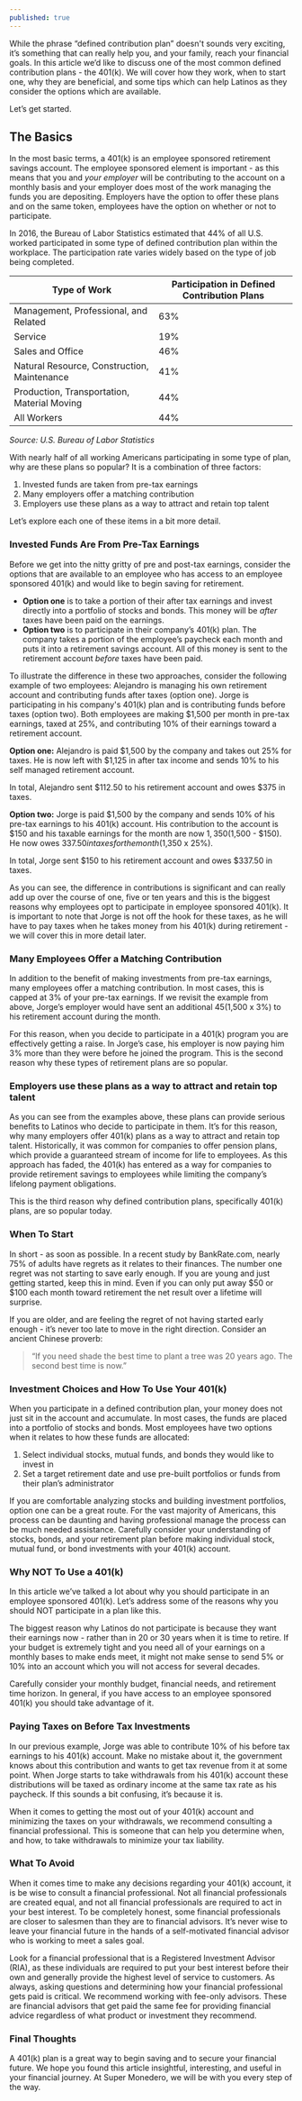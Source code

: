 ```yaml
---
published: true
---
```

While the phrase “defined contribution plan” doesn't sounds very exciting, it’s something that can really help you, and your family, reach your financial goals. In this article we’d like to discuss one of the most common defined contribution plans - the 401(k). We will cover how they work, when to start one, why they are beneficial, and some tips which can help Latinos as they consider the options which are available.

Let’s get started.

## The Basics

In the most basic terms, a 401(k) is an employee sponsored retirement savings account. The employee sponsored element is important - as this means that you and _your employer_ will be contributing to the account on a monthly basis and your employer does most of the work managing the funds you are depositing. Employers have the option to offer these plans and on the same token, employees have the option on whether or not to participate.

In 2016, the Bureau of Labor Statistics estimated that 44% of all U.S. worked participated in some type of defined contribution plan within the workplace. The participation rate varies widely based on the type of job being completed.

| Type of Work                                | Participation in Defined Contribution Plans |
|---------------------------------------------|---------------------------------------------|
| Management, Professional, and Related       | 63%                                         |
| Service                                     | 19%                                         |
| Sales and Office                            | 46%                                         |
| Natural Resource, Construction, Maintenance | 41%                                         |
| Production, Transportation, Material Moving | 44%                                         |
| All Workers                                 | 44%                                         |
_Source: U.S. Bureau of Labor Statistics_

With nearly half of all working Americans participating in some type of plan, why are these plans so popular? It is a combination of three factors:

1. Invested funds are taken from pre-tax earnings
2. Many employers offer a matching contribution
3. Employers use these plans as a way to attract and retain top talent

Let’s explore each one of these items in a bit more detail.


### Invested Funds Are From Pre-Tax Earnings

Before we get into the nitty gritty of pre and post-tax earnings, consider the options that are available to an employee who has access to an employee sponsored 401(k) and would like to begin saving for retirement.

- **Option one** is to take a portion of their after tax earnings and invest directly into a portfolio of stocks and bonds. This money will be _after_ taxes have been paid on the earnings.
- **Option two** is to participate in their company’s 401(k) plan. The company takes a portion of the employee’s paycheck each month and puts it into a retirement savings account. All of this money is sent to the retirement account _before_ taxes have been paid.

To illustrate the difference in these two approaches, consider the following example of two employees: Alejandro is managing his own retirement account and contributing funds after taxes (option one). Jorge is participating in his company's 401(k) plan and is contributing funds before taxes (option two). Both employees are making $1,500 per month in pre-tax earnings, taxed at 25%, and contributing 10% of their earnings toward a retirement account.

**Option one:** Alejandro is paid $1,500 by the company and takes out 25% for taxes. He is now left with $1,125 in after tax income and sends 10% to his self managed retirement account.

In total, Alejandro sent $112.50 to his retirement account and owes $375 in taxes.

**Option two:** Jorge is paid $1,500 by the company and sends 10% of his pre-tax earnings to his 401(k) account. His contribution to the account is $150 and his taxable earnings for the month are now $1,350 ($1,500 - $150). He now owes $337.50 in taxes for the month ($1,350 x 25%). 

In total, Jorge sent $150 to his retirement account and owes $337.50 in taxes.

As you can see, the difference in contributions is significant and can really add up over the course of one, five or ten years and this is the biggest reasons why employees opt to participate in employee sponsored 401(k). It is important to note that Jorge is not off the hook for these taxes, as he will have to pay taxes when he takes money from his 401(k) during retirement - we will cover this in more detail later.

### Many Employees Offer a Matching Contribution

In addition to the benefit of making investments from pre-tax earnings, many employees offer a matching contribution. In most cases, this is capped at 3% of your pre-tax earnings. If we revisit the example from above, Jorge’s employer would have sent an additional $45 ($1,500 x 3%) to his retirement account during the month.

For this reason, when you decide to participate in a 401(k) program you are effectively getting a raise. In Jorge’s case, his employer is now paying him 3% more than they were before he joined the program. This is the second reason why these types of retirement plans are so popular.

### Employers use these plans as a way to attract and retain top talent

As you can see from the examples above, these plans can provide serious benefits to Latinos who decide to participate in them. It’s for this reason, why many employers offer 401(k) plans as a way to attract and retain top talent. Historically, it was common for companies to offer pension plans, which provide a guaranteed stream of income for life to employees. As this approach has faded, the 401(k) has entered as a way for companies to provide retirement savings to employees while limiting the company’s lifelong payment obligations.

This is the third reason why defined contribution plans, specifically 401(k) plans, are so popular today.

### When To Start

In short - as soon as possible. In a recent study by BankRate.com, nearly 75% of adults have regrets as it relates to their finances. The number one regret was not starting to save early enough. If you are young and just getting started, keep this in mind. Even if you can only put away $50 or $100 each month toward retirement the net result over a lifetime will surprise.

If you are older, and are feeling the regret of not having started early enough - it’s never too late to move in the right direction. Consider an ancient Chinese proverb:

> “If you need shade the best time to plant a tree was 20 years ago. The second best time is now.”

### Investment Choices and How To Use Your 401(k)

When you participate in a defined contribution plan, your money does not just sit in the account and accumulate. In most cases, the funds are placed into a portfolio of stocks and bonds. Most employees have two options when it relates to how these funds are allocated:

1. Select individual stocks, mutual funds, and bonds they would like to invest in
2. Set a target retirement date and use pre-built portfolios or funds from their plan’s administrator

If you are comfortable analyzing stocks and building investment portfolios, option one can be a great route. For the vast majority of Americans, this process can be daunting and having professional manage the process can be much needed assistance. Carefully consider your understanding of stocks, bonds, and your retirement plan before making individual stock, mutual fund, or bond investments with your 401(k) account.

### Why NOT To Use a 401(k)

In this article we’ve talked a lot about why you should participate in an employee sponsored 401(k). Let’s address some of the reasons why you should NOT participate in a plan like this.

The biggest reason why Latinos do not participate is because they want their earnings now - rather than in 20 or 30 years when it is time to retire. If your budget is extremely tight and you need all of your earnings on a monthly bases to make ends meet, it might not make sense to send 5% or 10% into an account which you will not access for several decades.

Carefully consider your monthly budget, financial needs, and retirement time horizon. In general, if you have access to an employee sponsored 401(k) you should take advantage of it.

### Paying Taxes on Before Tax Investments

In our previous example, Jorge was able to contribute 10% of his before tax earnings to his 401(k) account. Make no mistake about it, the government knows about this contribution and wants to get tax revenue from it at some point. When Jorge starts to take withdrawals from his 401(k) account these distributions will be taxed as ordinary income at the same tax rate as his paycheck. If this sounds a bit confusing, it’s because it is. 

When it comes to getting the most out of your 401(k) account and minimizing the taxes on your withdrawals, we recommend consulting a financial professional. This is someone that can help you determine when, and how, to take withdrawals to minimize your tax liability. 

### What To Avoid

When it comes time to make any decisions regarding your 401(k) account, it is be wise to consult a financial professional. Not all financial professionals are created equal, and not all financial professionals are required to act in your best interest. To be completely honest, some financial professionals are closer to salesmen than they are to financial advisors. It’s never wise to leave your financial future in the hands of a self-motivated financial advisor who is working to meet a sales goal.

Look for a financial professional that is a Registered Investment Advisor (RIA), as these individuals are required to put your best interest before their own and generally provide the highest level of service to customers. As always, asking questions and determining how your financial professional gets paid is critical. We recommend working with fee-only advisors. These are financial advisors that get paid the same fee for providing financial advice regardless of what product or investment they recommend.

### Final Thoughts

A 401(k) plan is a great way to begin saving and to secure your financial future. We hope you found this article insightful, interesting, and useful in your financial journey. At Super Monedero, we will be with you every step of the way.
